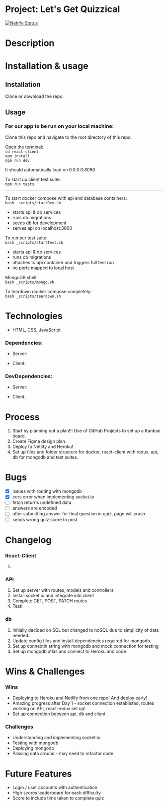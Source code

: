 # Project: Let's Get Quizzical

[![Netlify Status](https://api.netlify.com/api/v1/badges/c3504deb-6376-4b64-abbb-4a4536f23868/deploy-status)](https://app.netlify.com/sites/letsgetquizzical/deploys)
 
# Description

# Installation & usage

## Installation
Clone or download the repo.

## Usage

### For our app to be run on your local machine:

Clone this repo and navigate to the root directory of this repo.

Open the terminal:  
`cd react-client`   
`npm install`  
`npm run dev`   

It should automatically load on 0.0.0.0:8080

To start up client test suite:   
`npm run tests` 

****

To start docker compose with api and database containers:  
`bash _scripts/startDev.sh`    
- starts api & db services
- runs db migrations
- seeds db for development
- serves api on localhost:3000

To run our test suite:    
`bash _scripts/startTest.sh` 
- starts api & db services
- runs db migrations
- attaches to api container and triggers full test run
- no ports mapped to local host

MongoDB shell   
`bash _scripts/mongo.sh`    

To teardown docker compose completely:    
`bash _scripts/teardown.sh`  

# Technologies
- HTML, CSS, JavaScript

### Dependencies: 
   - Server: 
   
   
   - Client: 
   

### DevDependencies:
   - Server: 
   
   
   - Client: 
  

# Process 
1. Start by planning out a plan!!! Use of GitHub Projects to set up a Kanban board.
2. Create Figma design plan.  
3. Deploy to Netlify and Heroku!  
4. Set up files and folder structure for docker, react-client with redux, api, db for mongodb and test suites.    

# Bugs
- [x] issues with routing with mongodb  
- [x] cors error when implementing socket.io
- [ ] fetch returns undefined data
- [ ] answers are encoded 
- [ ] after submitting answer for final question in quiz, page will crash
- [ ] sends wrong quiz score to post

# Changelog

### React-Client
1.

### API
1. Set up server with routes, models and controllers
2. Install socket.io and integrate into client
3. Complete GET, POST, PATCH routes 
4. Test!

### db 
1. Initially decided on SQL but changed to noSQL due to simplicity of data needed.   
2. Update config files and install dependencies required for mongodb.
3. Set up connectin string with mongodb and mock connection for testing
4. Set up mongodb atlas and connect to Heroku and code

# Wins & Challenges

### Wins
- Deploying to Heroku and Netlify from one repo! And deploy early!
- Amazing progress after Day 1 - socket connection establisted, routes working on API, react-redux set up!
- Set up connection between api, db and client

### Challenges
- Understanding and implementing socket.io
- Testing with mongodb
- Deploying mongodb
- Passing data around - may need to refactor code

# Future Features 
- Login / user accounts with authentication   
- High scores leaderboard for each difficulty  
- Score to include time taken to complete quiz  
